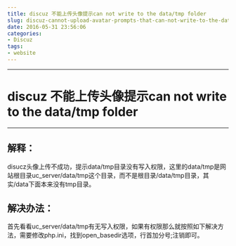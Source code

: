 ```yaml
---
title: discuz 不能上传头像提示can not write to the data/tmp folder
slug: discuz-cannot-upload-avatar-prompts-that-can-not-write-to-the-datatmp-folder
date: 2016-05-31 23:56:06
categories: 
- Discuz
tags: 
- website
---
```

----------
# discuz 不能上传头像提示can not write to the data/tmp folder
----------
## 解释：
disucz头像上传不成功，提示data/tmp目录没有写入权限，这里的data/tmp是网站根目录uc_server/data/tmp这个目录，而不是根目录/data/tmp目录，其实/data下面本来没有tmp目录。

<!--more-->

## 解决办法：
首先看看uc_server/data/tmp有无写入权限，如果有权限那么就按照如下解决方法，需要修改php.ini，找到open_basedir选项，行首加分号;注销即可。
